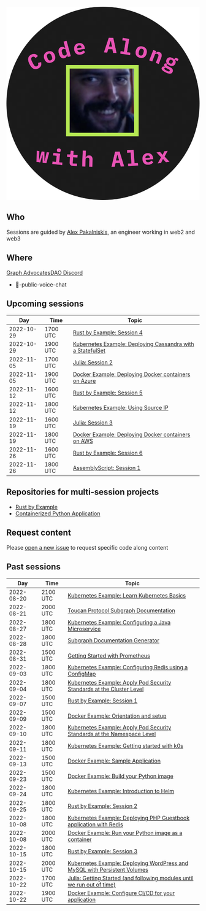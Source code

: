 ![code-along-logo](/assets/img/code-along-with-alex-logo.svg)

## Who
Sessions are guided by [Alex Pakalniskis](https://barracuda.io/paka), an engineer working in web2 and web3

## Where
[Graph AdvocatesDAO Discord](https://t.co/xYb6Fgb98n)
* 🎤-public-voice-chat

## Upcoming sessions

| Day | Time | Topic | 
| --- | --- | --- | 
| 2022-10-29 | 1700 UTC | [Rust by Example: Session 4](https://github.com/alex-pakalniskis/CodeAlong-RustByExample) | 
| 2022-10-29 | 1900 UTC | [Kubernetes Example: Deploying Cassandra with a StatefulSet](https://kubernetes.io/docs/tutorials/stateful-application/cassandra/) | 
| 2022-11-05 | 1700 UTC | [Julia: Session 2](https://docs.julialang.org/en/v1/) | 
| 2022-11-05 | 1900 UTC | [Docker Example: Deploying Docker containers on Azure](https://docs.docker.com/cloud/aci-integration/) | 
| 2022-11-12 | 1600 UTC | [Rust by Example: Session 5](https://github.com/alex-pakalniskis/CodeAlong-RustByExample) | 
| 2022-11-12 | 1800 UTC | [Kubernetes Example: Using Source IP](https://kubernetes.io/docs/tutorials/services/source-ip/) | 
| 2022-11-19 | 1600 UTC | [Julia: Session 3](https://docs.julialang.org/en/v1/) | 
| 2022-11-19 | 1800 UTC | [Docker Example: Deploying Docker containers on AWS](https://docs.docker.com/cloud/ecs-integration/) | 
| 2022-11-26 | 1600 UTC | [Rust by Example: Session 6](https://github.com/alex-pakalniskis/CodeAlong-RustByExample) | 
| 2022-11-26 | 1800 UTC | [AssemblyScript: Session 1](https://www.assemblyscript.org/introduction.html) | 

## Repositories for multi-session projects
* [Rust by Example](https://github.com/alex-pakalniskis/CodeAlong-RustByExample)
* [Containerized Python Application](https://github.com/alex-pakalniskis/CodeAlong-ContainerizedPythonApplication)

## Request content
Please [open a new issue](https://github.com/alex-pakalniskis/CodeAlongSchedule/issues/new) to request specific code along content

## Past sessions

| Day | Time | Topic | 
| --- | --- | --- | 
| 2022-08-20 | 2100 UTC | [Kubernetes Example: Learn Kubernetes Basics](https://kubernetes.io/docs/tutorials/kubernetes-basics/) | 
| 2022-08-21 | 2000 UTC | [Toucan Protocol Subgraph Documentation](https://github.com/alex-pakalniskis/CodeAlong-ToucanProtocolSubgraphDocs) | 
| 2022-08-27 | 1800 UTC | [Kubernetes Example: Configuring a Java Microservice](https://kubernetes.io/docs/tutorials/configuration/configure-java-microservice/) | 
| 2022-08-28 | 1800 UTC | [Subgraph Documentation Generator](https://github.com/alex-pakalniskis/SubgraphSchemaEntitiesDocGenerator) | 
| 2022-08-31 | 1500 UTC | [Getting Started with Prometheus](https://prometheus.io/docs/tutorials/getting_started/) | 
| 2022-09-03 | 1800 UTC | [Kubernetes Example: Configuring Redis using a ConfigMap](https://kubernetes.io/docs/tutorials/configuration/configure-redis-using-configmap/) | 
| 2022-09-04 | 1800 UTC | [Kubernetes Example: Apply Pod Security Standards at the Cluster Level](https://kubernetes.io/docs/tutorials/security/cluster-level-pss/) | 
| 2022-09-07 | 1500 UTC | [Rust by Example: Session 1](https://doc.rust-lang.org/stable/rust-by-example/hello.html) | 
| 2022-09-09 | 1500 UTC | [Docker Example: Orientation and setup](https://docs.docker.com/get-started/) | 
| 2022-09-10 | 1800 UTC | [Kubernetes Example: Apply Pod Security Standards at the Namespace Level](https://kubernetes.io/docs/tutorials/security/ns-level-pss/) | 
| 2022-09-11 | 1800 UTC | [Kubernetes Example: Getting started with k0s](https://docs.k0sproject.io/v1.23.6+k0s.2/) | 
| 2022-09-13 | 1500 UTC | [Docker Example: Sample Application](https://docs.docker.com/get-started/02_our_app/) | 
| 2022-09-23 | 1500 UTC | [Docker Example: Build your Python image](https://docs.docker.com/language/python/build-images/) | 
| 2022-09-24 | 1800 UTC | [Kubernetes Example: Introduction to Helm](https://helm.sh/docs/intro/) | 
| 2022-09-25 | 1800 UTC | [Rust by Example: Session 2](https://doc.rust-lang.org/stable/rust-by-example/hello/print/print_display.html) | 
| 2022-10-08 | 1800 UTC | [Kubernetes Example: Deploying PHP Guestbook application with Redis](https://kubernetes.io/docs/tutorials/stateless-application/guestbook/) | 
| 2022-10-08 | 2000 UTC | [Docker Example: Run your Python image as a container](https://docs.docker.com/language/python/run-containers/) | 
| 2022-10-15 | 1800 UTC | [Rust by Example: Session 3](https://github.com/alex-pakalniskis/CodeAlong-RustByExample) | 
| 2022-10-15 | 2000 UTC | [Kubernetes Example: Deploying WordPress and MySQL with Persistent Volumes](https://kubernetes.io/docs/tutorials/stateful-application/mysql-wordpress-persistent-volume/) | 
| 2022-10-22 | 1700 UTC | [Julia: Getting Started (and following modules until we run out of time)](https://docs.julialang.org/en/v1/manual/getting-started/) | 
| 2022-10-22 | 1900 UTC | [Docker Example: Configure CI/CD for your application](https://docs.docker.com/language/python/configure-ci-cd/) | 

